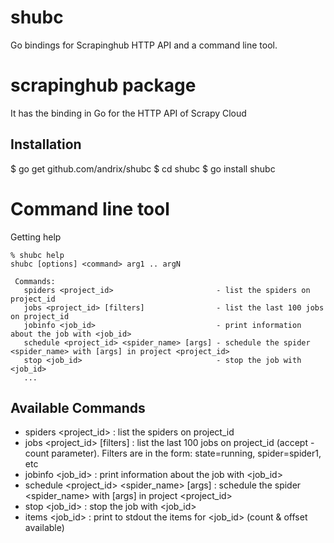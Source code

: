 shubc
=====

Go bindings for Scrapinghub HTTP API and a command line tool.

scrapinghub package
===================

It has the binding in Go for the HTTP API of Scrapy Cloud

Installation
------------

   $ go get github.com/andrix/shubc
   $ cd shubc
   $ go install shubc

Command line tool
=================

Getting help

    % shubc help
    shubc [options] <command> arg1 .. argN

     Commands: 
       spiders <project_id>                       - list the spiders on project_id
       jobs <project_id> [filters]                - list the last 100 jobs on project_id
       jobinfo <job_id>                           - print information about the job with <job_id>
       schedule <project_id> <spider_name> [args] - schedule the spider <spider_name> with [args] in project <project_id>
       stop <job_id>                              - stop the job with <job_id>
       ...
 
Available Commands
------------------

* spiders <project_id> : list the spiders on project_id
* jobs <project_id> [filters] : list the last 100 jobs on project_id (accept -count parameter). Filters are in the form: state=running, spider=spider1, etc
* jobinfo <job_id> : print information about the job with <job_id>
* schedule <project_id> <spider_name> [args] : schedule the spider <spider_name> with [args] in project <project_id>
* stop <job_id> : stop the job with <job_id>
* items <job_id> : print to stdout the items for <job_id> (count & offset available)

